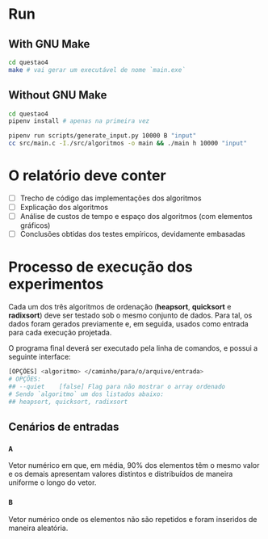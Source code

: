 # Run

## With GNU Make
```bash
cd questao4
make # vai gerar um executável de nome `main.exe`
```

## Without GNU Make
```bash
cd questao4
pipenv install # apenas na primeira vez

pipenv run scripts/generate_input.py 10000 B "input"
cc src/main.c -I./src/algoritmos -o main && ./main h 10000 "input"
```

# O relatório deve conter

- [ ] Trecho de código das implementações dos algoritmos
- [ ] Explicação dos algoritmos
- [ ] Análise de custos de tempo e espaço dos algoritmos (com elementos gráficos)
- [ ] Conclusões obtidas dos testes empíricos, devidamente embasadas

# Processo de execução dos experimentos

Cada um dos três algoritmos de ordenação (**heapsort**, **quicksort** e **radixsort**)
deve ser testado sob o mesmo conjunto de dados. Para tal, os dados foram gerados previamente e, em seguida, usados como entrada para cada execução projetada.

O programa final deverá ser executado pela linha de comandos, e possui a seguinte interface:
```bash
[OPÇÕES] <algoritmo> </caminho/para/o/arquivo/entrada>
# OPÇÕES:
## --quiet    [false] Flag para não mostrar o array ordenado
# Sendo `algoritmo` um dos listados abaixo:
## heapsort, quicksort, radixsort
```


## Cenários de entradas

### `A`
Vetor numérico em que, em média, 90% dos elementos têm o mesmo valor e
os demais apresentam valores distintos e distribuídos de maneira uniforme o longo do vetor.

### `B`
Vetor numérico onde os elementos não são repetidos e foram inseridos de maneira aleatória.
